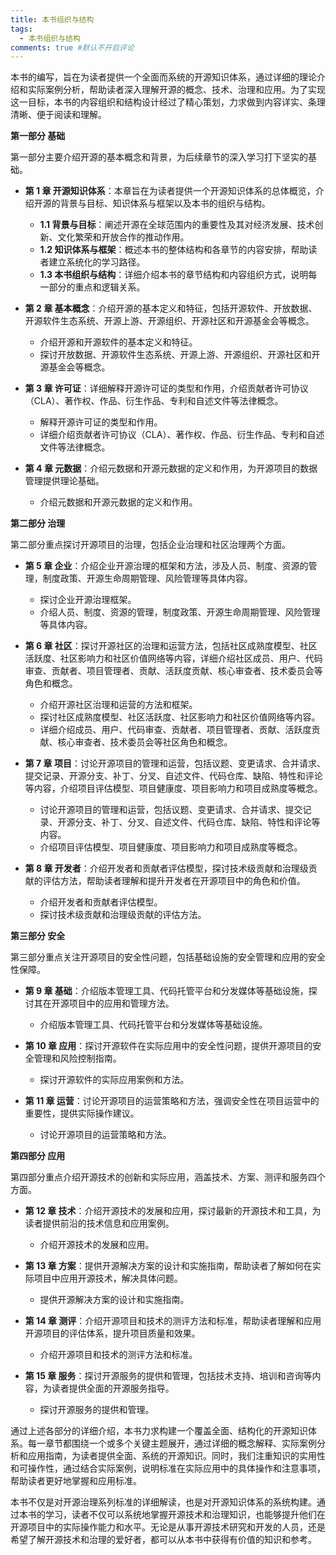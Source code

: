 ```yaml
---
title: 本书组织与结构
tags:
  - 本书组织与结构
comments: true #默认不开启评论
---
```


本书的编写，旨在为读者提供一个全面而系统的开源知识体系，通过详细的理论介绍和实际案例分析，帮助读者深入理解开源的概念、技术、治理和应用。为了实现这一目标，本书的内容组织和结构设计经过了精心策划，力求做到内容详实、条理清晰、便于阅读和理解。

**第一部分 基础**

第一部分主要介绍开源的基本概念和背景，为后续章节的深入学习打下坚实的基础。

- **第 1 章 开源知识体系**：本章旨在为读者提供一个开源知识体系的总体概览，介绍开源的背景与目标、知识体系与框架以及本书的组织与结构。
  - **1.1 背景与目标**：阐述开源在全球范围内的重要性及其对经济发展、技术创新、文化繁荣和开放合作的推动作用。
  - **1.2 知识体系与框架**：概述本书的整体结构和各章节的内容安排，帮助读者建立系统化的学习路径。
  - **1.3 本书组织与结构**：详细介绍本书的章节结构和内容组织方式，说明每一部分的重点和逻辑关系。

- **第 2 章 基本概念**：介绍开源的基本定义和特征，包括开源软件、开放数据、开源软件生态系统、开源上游、开源组织、开源社区和开源基金会等概念。
   - 介绍开源和开源软件的基本定义和特征。
   - 探讨开放数据、开源软件生态系统、开源上游、开源组织、开源社区和开源基金会等概念。

- **第 3 章 许可证**：详细解释开源许可证的类型和作用，介绍贡献者许可协议（CLA）、著作权、作品、衍生作品、专利和自述文件等法律概念。
   - 解释开源许可证的类型和作用。
   - 详细介绍贡献者许可协议（CLA）、著作权、作品、衍生作品、专利和自述文件等法律概念。

- **第 4 章 元数据**：介绍元数据和开源元数据的定义和作用，为开源项目的数据管理提供理论基础。
   - 介绍元数据和开源元数据的定义和作用。

**第二部分 治理**

第二部分重点探讨开源项目的治理，包括企业治理和社区治理两个方面。

- **第 5 章 企业**：介绍企业开源治理的框架和方法，涉及人员、制度、资源的管理，制度政策、开源生命周期管理、风险管理等具体内容。
   - 探讨企业开源治理框架。
   - 介绍人员、制度、资源的管理，制度政策、开源生命周期管理、风险管理等具体内容。

- **第 6 章 社区**：探讨开源社区的治理和运营方法，包括社区成熟度模型、社区活跃度、社区影响力和社区价值网络等内容，详细介绍社区成员、用户、代码审查、贡献者、项目管理者、贡献、活跃度贡献、核心审查者、技术委员会等角色和概念。
   - 介绍开源社区治理和运营的方法和框架。
   - 探讨社区成熟度模型、社区活跃度、社区影响力和社区价值网络等内容。
   - 详细介绍成员、用户、代码审查、贡献者、项目管理者、贡献、活跃度贡献、核心审查者、技术委员会等社区角色和概念。

- **第 7 章 项目**：讨论开源项目的管理和运营，包括议题、变更请求、合并请求、提交记录、开源分支、补丁、分叉、自述文件、代码仓库、缺陷、特性和评论等内容，介绍项目评估模型、项目健康度、项目影响力和项目成熟度等概念。
   - 讨论开源项目的管理和运营，包括议题、变更请求、合并请求、提交记录、开源分支、补丁、分叉、自述文件、代码仓库、缺陷、特性和评论等内容。
   - 介绍项目评估模型、项目健康度、项目影响力和项目成熟度等概念。

- **第 8 章 开发者**：介绍开发者和贡献者评估模型，探讨技术级贡献和治理级贡献的评估方法，帮助读者理解和提升开发者在开源项目中的角色和价值。
   - 介绍开发者和贡献者评估模型。
   - 探讨技术级贡献和治理级贡献的评估方法。

**第三部分 安全**

第三部分重点关注开源项目的安全性问题，包括基础设施的安全管理和应用的安全性保障。

- **第 9 章 基础**：介绍版本管理工具、代码托管平台和分发媒体等基础设施，探讨其在开源项目中的应用和管理方法。
   - 介绍版本管理工具、代码托管平台和分发媒体等基础设施。

- **第 10 章 应用**：探讨开源软件在实际应用中的安全性问题，提供开源项目的安全管理和风险控制指南。
   - 探讨开源软件的实际应用案例和方法。

- **第 11 章 运营**：讨论开源项目的运营策略和方法，强调安全性在项目运营中的重要性，提供实际操作建议。
   - 讨论开源项目的运营策略和方法。

**第四部分 应用**

第四部分重点介绍开源技术的创新和实际应用，涵盖技术、方案、测评和服务四个方面。

- **第 12 章 技术**：介绍开源技术的发展和应用，探讨最新的开源技术和工具，为读者提供前沿的技术信息和应用案例。
   - 介绍开源技术的发展和应用。

- **第 13 章 方案**：提供开源解决方案的设计和实施指南，帮助读者了解如何在实际项目中应用开源技术，解决具体问题。
   - 提供开源解决方案的设计和实施指南。

- **第 14 章 测评**：介绍开源项目和技术的测评方法和标准，帮助读者理解和应用开源项目的评估体系，提升项目质量和效果。
   - 介绍开源项目和技术的测评方法和标准。

- **第 15 章 服务**：探讨开源服务的提供和管理，包括技术支持、培训和咨询等内容，为读者提供全面的开源服务指导。
   - 探讨开源服务的提供和管理。

通过上述各部分的详细介绍，本书力求构建一个覆盖全面、结构化的开源知识体系。每一章节都围绕一个或多个关键主题展开，通过详细的概念解释、实际案例分析和应用指南，为读者提供全面、系统的开源知识。同时，我们注重知识的实用性和可操作性，通过结合实际案例，说明标准在实际应用中的具体操作和注意事项，帮助读者更好地掌握和应用标准。

本书不仅是对开源治理系列标准的详细解读，也是对开源知识体系的系统构建。通过本书的学习，读者不仅可以系统地掌握开源技术和治理知识，也能够提升他们在开源项目中的实际操作能力和水平。无论是从事开源技术研究和开发的人员，还是希望了解开源技术和治理的爱好者，都可以从本书中获得有价值的知识和参考。
